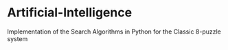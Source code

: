 # Artificial-Intelligence

Implementation of the Search Algorithms in Python for the Classic 8-puzzle system

